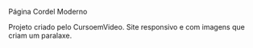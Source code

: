 Página Cordel Moderno

Projeto criado pelo CursoemVideo. Site responsivo e com imagens que criam um paralaxe.
